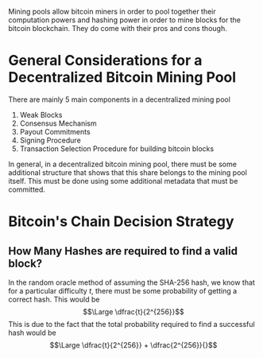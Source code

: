 Mining pools allow bitcoin miners in order to pool together their computation powers and hashing power in order to mine blocks for the bitcoin blockchain. They do come with their pros and cons though.

# General Considerations for a Decentralized Bitcoin Mining Pool
There are mainly 5 main components in a decentralized mining pool

1. Weak Blocks
2. Consensus Mechanism 
3. Payout Commitments 
4. Signing Procedure
5. Transaction Selection Procedure for building bitcoin blocks

In general, in a decentralized bitcoin mining pool, there must be some additional structure that shows that this share belongs to the mining pool itself. This must be done using some additional metadata that must be committed.
# Bitcoin's Chain Decision Strategy
## How Many Hashes are required to find a valid block?
In the random oracle method of assuming the SHA-256 hash, we know that for a particular difficulty $t$, there must be some probability of getting a correct hash. This would be
$$\Large \dfrac{t}{2^{256}}$$
This is due to the fact that the total probability required to find a successful hash would be
$$\Large \dfrac{t}{2^{256}} + \dfrac{2^{256}}{}$$